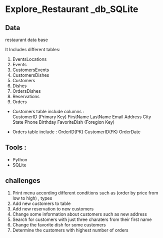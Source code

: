 # Explore_Restaurant _db_SQLite 

## Data 
restaurant data base  

It Includes different tables: 

1. EventsLocations 
2. Events 
3. 	CustomersEvents 
4. 	CustomersDishes 
5. 	Customers 
6. 	Dishes 
7.	OrdersDishes 
8. 	Reservations 
9. 	Orders

- Customers table include columns :  
CustomerID (Primary Key)	FirstName	LastName	Email	Address	City	State	Phone	Birthday	FavoriteDish (Foregion Key) 

- Orders table  include : OrderID(PK) CustomerID(FK)	OrderDate 

## Tools : 
- Python 
- SQLite 

## challenges

1. Print menu according different conditions such as (order by price from low to high) , types 
2. Add new customers to table 
3. Add new reservation to new customers 
4. Change some information about customers such as new address
5. Search for customers with just three charaters from their first name
6. Change the favorite dish for some customers
7. Determine the customers with highest number of orders 
